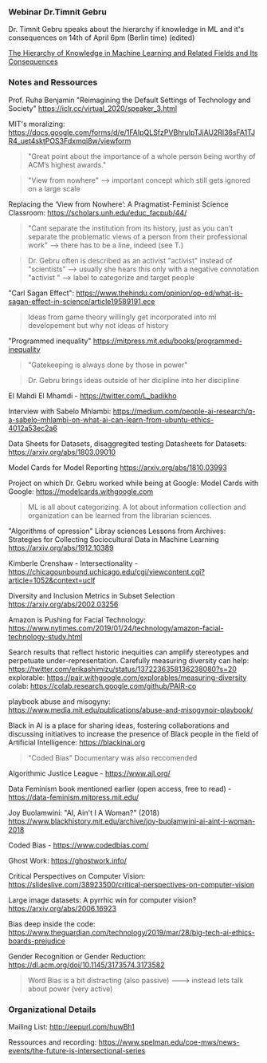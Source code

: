 ### Webinar Dr.Timnit Gebru
 Dr. Timnit Gebru speaks about the hierarchy if knowledge in ML and it's consequences on 14th of April 6pm (Berlin time) (edited) 

[The Hierarchy of Knowledge in Machine Learning and Related Fields and Its Consequences](https://www.spelman.edu/coe-mws/news-events/the-future-is-intersectional-series/2021/04/14/default-calendar/the-hierarchy-of-knowledge-in-machine-learning-and-related-fields-and-its-consequences)

### Notes and Ressources

Prof. Ruha Benjamin "Reimagining the Default Settings of Technology and Society"
https://iclr.cc/virtual_2020/speaker_3.html

MIT's moralizing: 
https://docs.google.com/forms/d/e/1FAIpQLSfzPVBhrulpTJjAU2Rl36sFA1TJR4_uet4sktPOS3Fdxmqi8w/viewform

>"Great point about the importance of a whole person being worthy of ACM’s highest awards."

>"View from nowhere" --> important concept which still gets ignored on a large scale

Replacing the ‘View from Nowhere’: A Pragmatist-Feminist Science Classroom:
https://scholars.unh.edu/educ_facpub/44/

>"Cant separate the institution from its history, just as you can’t separate the problematic views of a person from their professional work" --> there has to be a line, indeed (see T.)

>Dr. Gebru often is described as an activist "activist" instead of "scientists" --> usually she hears this only with a negative connotation "activist " --> label to categorize and target people

"Carl Sagan Effect":  https://www.thehindu.com/opinion/op-ed/what-is-sagan-effect-in-science/article19589191.ece

> Ideas from game theory willingly get incorporated into ml developement but why not ideas of history

"Programmed inequality" https://mitpress.mit.edu/books/programmed-inequality

> "Gatekeeping is always done by those in power"

> Dr. Gebru brings ideas outside of her dicipline into her discipline

El Mahdi El Mhamdi - https://twitter.com/L_badikho

Interview with Sabelo Mhlambi: https://medium.com/people-ai-research/q-a-sabelo-mhlambi-on-what-ai-can-learn-from-ubuntu-ethics-4012a53ec2a6


Data Sheets for Datasets, disaggregited testing
Datasheets for Datasets: https://arxiv.org/abs/1803.09010

Model Cards for Model Reporting https://arxiv.org/abs/1810.03993

Project on which Dr. Gebru worked while being at Google:
Model Cards with Google: 
https://modelcards.withgoogle.com


> ML is all about categorizing. A lot about information collection and organization can be learned from the librarian sciences.


"Algorithms of opression" Libray sciences
Lessons from Archives: Strategies for Collecting Sociocultural Data in Machine Learning https://arxiv.org/abs/1912.10389


Kimberle Crenshaw - Intersectionality - https://chicagounbound.uchicago.edu/cgi/viewcontent.cgi?article=1052&context=uclf

Diversity and Inclusion Metrics in Subset Selection https://arxiv.org/abs/2002.03256

Amazon is Pushing for Facial Technology: https://www.nytimes.com/2019/01/24/technology/amazon-facial-technology-study.html


Search results that reflect historic inequities can amplify stereotypes and perpetuate under-representation. Carefully measuring diversity can help:
https://twitter.com/erikashimizu/status/1372236358136238080?s=20 
explorable: https://pair.withgoogle.com/explorables/measuring-diversity
colab: https://colab.research.google.com/github/PAIR-co

playbook abuse and misogyny: https://www.media.mit.edu/publications/abuse-and-misogynoir-playbook/


Black in AI is a place for sharing ideas, fostering collaborations and discussing initiatives to increase the presence of Black people in the field of Artificial Intelligence: https://blackinai.org

> "Coded Bias" Documentary was also reccomended

Algorithmic Justice League - https://www.ajl.org/


Data Feminism book mentioned earlier (open access, free to read) - https://data-feminism.mitpress.mit.edu/

Joy Buolamwini: "AI, Ain't I A Woman?" (2018) https://www.blackhistory.mit.edu/archive/joy-buolamwini-ai-aint-i-woman-2018


Coded Bias - https://www.codedbias.com/

Ghost Work: https://ghostwork.info/

Critical Perspectives on Computer Vision: https://slideslive.com/38923500/critical-perspectives-on-computer-vision

Large image datasets: A pyrrhic win for computer vision? https://arxiv.org/abs/2006.16923

Bias deep inside the code: https://www.theguardian.com/technology/2019/mar/28/big-tech-ai-ethics-boards-prejudice

Gender Recognition or Gender Reduction: https://dl.acm.org/doi/10.1145/3173574.3173582

>Word Bias is a bit distracting (also passive)
---> instead lets talk about power (very active)

### Organizational Details

Mailing List: http://eepurl.com/huwBh1

Ressources and recording:
https://www.spelman.edu/coe-mws/news-events/the-future-is-intersectional-series